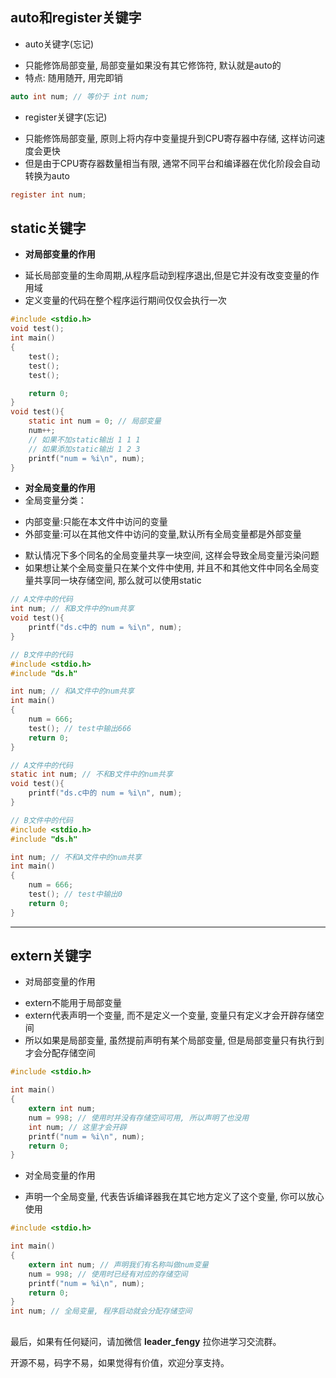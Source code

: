 ## auto和register关键字

- auto关键字(忘记)

+ 只能修饰局部变量, 局部变量如果没有其它修饰符, 默认就是auto的
+ 特点: 随用随开, 用完即销

```c
auto int num; // 等价于 int num;
```

- register关键字(忘记)

+  只能修饰局部变量, 原则上将内存中变量提升到CPU寄存器中存储, 这样访问速度会更快
+  但是由于CPU寄存器数量相当有限,  通常不同平台和编译器在优化阶段会自动转换为auto

```c
register int num; 
```

## static关键字

- **对局部变量的作用**

+ 延长局部变量的生命周期,从程序启动到程序退出,但是它并没有改变变量的作用域
+ 定义变量的代码在整个程序运行期间仅仅会执行一次

```c
#include <stdio.h>
void test();
int main()
{
    test();
    test();
    test();

    return 0;
}
void test(){
    static int num = 0; // 局部变量
    num++; 
    // 如果不加static输出 1 1 1
    // 如果添加static输出 1 2 3
    printf("num = %i\n", num); 
}
```

- **对全局变量的作用**
- 全局变量分类：

+ 内部变量:只能在本文件中访问的变量
+ 外部变量:可以在其他文件中访问的变量,默认所有全局变量都是外部变量

- 默认情况下多个同名的全局变量共享一块空间, 这样会导致全局变量污染问题
- 如果想让某个全局变量只在某个文件中使用, 并且不和其他文件中同名全局变量共享同一块存储空间, 那么就可以使用static

```c
// A文件中的代码
int num; // 和B文件中的num共享
void test(){
    printf("ds.c中的 num = %i\n", num);
}
```

```c
// B文件中的代码
#include <stdio.h>
#include "ds.h"

int num; // 和A文件中的num共享
int main()
{
    num = 666;
    test(); // test中输出666
    return 0;
}
```

```c
// A文件中的代码
static int num; // 不和B文件中的num共享
void test(){
    printf("ds.c中的 num = %i\n", num);
}
```

```c
// B文件中的代码
#include <stdio.h>
#include "ds.h"

int num; // 不和A文件中的num共享
int main()
{
    num = 666;
    test(); // test中输出0
    return 0;
}
```

---

## extern关键字

- 对局部变量的作用

+ extern不能用于局部变量
+ extern代表声明一个变量, 而不是定义一个变量, 变量只有定义才会开辟存储空间
+ 所以如果是局部变量, 虽然提前声明有某个局部变量, 但是局部变量只有执行到才会分配存储空间

```c
#include <stdio.h>

int main()
{
    extern int num;
    num = 998; // 使用时并没有存储空间可用, 所以声明了也没用
    int num; // 这里才会开辟
    printf("num = %i\n", num);
    return 0;
}
```

- 对全局变量的作用

+ 声明一个全局变量, 代表告诉编译器我在其它地方定义了这个变量, 你可以放心使用

```c
#include <stdio.h>

int main()
{
    extern int num; // 声明我们有名称叫做num变量
    num = 998; // 使用时已经有对应的存储空间
    printf("num = %i\n", num);
    return 0;
}
int num; // 全局变量, 程序启动就会分配存储空间
```

## 

最后，如果有任何疑问，请加微信 **leader_fengy** 拉你进学习交流群。

开源不易，码字不易，如果觉得有价值，欢迎分享支持。